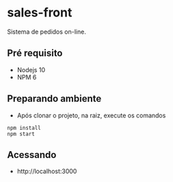 # sales-front

Sistema de pedidos on-line.

## Pré requisito
- Nodejs 10
- NPM 6

## Preparando ambiente

- Após clonar o projeto, na raiz, execute os comandos
  
```
npm install
npm start 

```

## Acessando  
- http://localhost:3000
